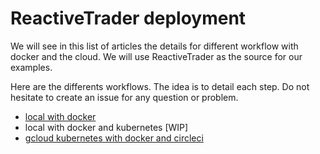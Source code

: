 # ReactiveTrader deployment

We will see in this list of articles the details for different workflow with docker and the cloud. We will use ReactiveTrader as the source for our examples.

Here are the differents workflows. The idea is to detail each step. Do not hesitate to create an issue for any question or problem.
- [local with docker](local-docker-deployment.md)
- local with docker and kubernetes [WIP]
- [gcloud kubernetes with docker and circleci](gcloud-kubernetes-with-docker-and-circleci-deployment.md)
